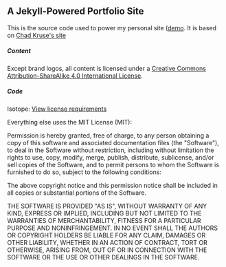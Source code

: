 ## A Jekyll-Powered Portfolio Site  
This is the source code used to power my personal site ([demo](http://randomphotons.com). It is based on [Chad Kruse's site](https://github.com/chadokruse/chadokruse.github.com/)

##### Content

Except brand logos, all content is licensed under a [Creative Commons Attribution-ShareAlike 4.0 International License](http://creativecommons.org/licenses/by-sa/4.0/).

##### Code

Isotope: [View license requirements](http://isotope.metafizzy.co/#license)

Everything else uses the MIT License (MIT):

Permission is hereby granted, free of charge, to any person obtaining a copy
of this software and associated documentation files (the "Software"), to deal
in the Software without restriction, including without limitation the rights
to use, copy, modify, merge, publish, distribute, sublicense, and/or sell
copies of the Software, and to permit persons to whom the Software is
furnished to do so, subject to the following conditions:

The above copyright notice and this permission notice shall be included in all
copies or substantial portions of the Software.

THE SOFTWARE IS PROVIDED "AS IS", WITHOUT WARRANTY OF ANY KIND, EXPRESS OR
IMPLIED, INCLUDING BUT NOT LIMITED TO THE WARRANTIES OF MERCHANTABILITY,
FITNESS FOR A PARTICULAR PURPOSE AND NONINFRINGEMENT. IN NO EVENT SHALL THE
AUTHORS OR COPYRIGHT HOLDERS BE LIABLE FOR ANY CLAIM, DAMAGES OR OTHER
LIABILITY, WHETHER IN AN ACTION OF CONTRACT, TORT OR OTHERWISE, ARISING FROM,
OUT OF OR IN CONNECTION WITH THE SOFTWARE OR THE USE OR OTHER DEALINGS IN THE
SOFTWARE.
